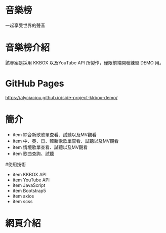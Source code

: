 # 音樂榜
一起享受世界的聲音

# 音樂榜介紹
該專案是採用 KKBOX 以及YouTube API 所製作，僅限前端開發練習 DEMO 用。

# GitHub Pages
https://alyciaciou.github.io/side-project-kkbox-demo/

# 簡介
* item 綜合新歌歌單查看、試聽以及MV觀看
* item 中、英、日、韓新歌歌單查看、試聽以及MV觀看
* item 情境歌單查看、試聽以及MV觀看
* item 歌曲查詢、試聽

#使用技術
* item KKBOX API
* item YouTube API
* item JavaScript
* item Bootstrap5
* item axios
* item scss

# 網頁介紹
